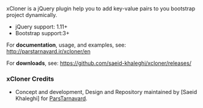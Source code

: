 # 

xCloner is a jQuery plugin help you to add key-value pairs to you bootstrap project dynamically.

- jQuery support: 1.11+
- Bootstrap support:3+

For **documentation**, usage, and examples, see:
http://parstarnavard.ir/xcloner/en

For **downloads**, see:
https://github.com/saeid-khaleghi/xcloner/releases/

### xCloner Credits

- Concept and development, Design and Repository maintained by [Saeid Khaleghi] for [ParsTarnavard](http://parstarnavard.ir/).
